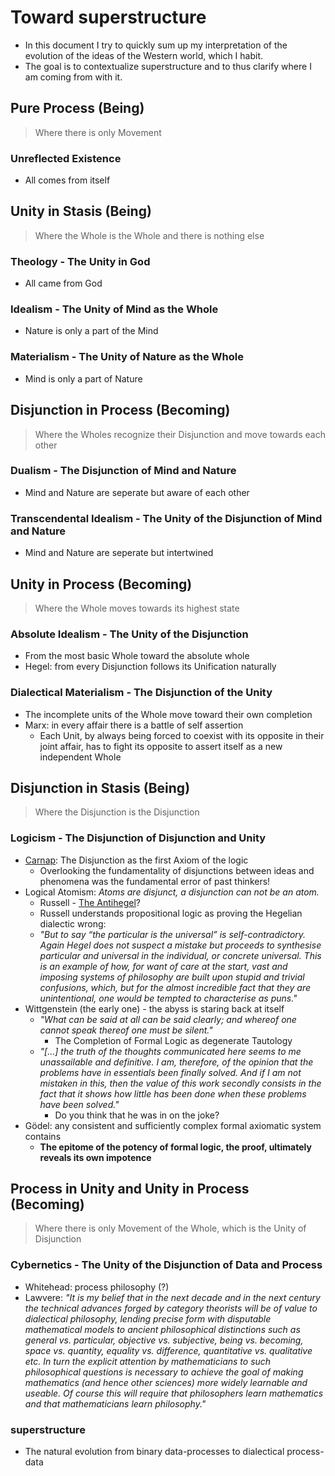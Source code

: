 # Toward superstructure

* In this document I try to quickly sum up my interpretation of the evolution of the ideas of the Western world, which I habit.
* The goal is to contextualize superstructure and to thus clarify where I am coming from with it.


## Pure Process (Being)
> Where there is only Movement

### Unreflected Existence
* All comes from itself

## Unity in Stasis (Being)
> Where the Whole is the Whole and there is nothing else

### Theology - The Unity in God
* All came from God

### Idealism - The Unity of Mind as the Whole
* Nature is only a part of the Mind

### Materialism - The Unity of Nature as the Whole
* Mind is only a part of Nature

## Disjunction in Process (Becoming)
> Where the Wholes recognize their Disjunction and move towards each other

### Dualism - The Disjunction of Mind and Nature
* Mind and Nature are seperate but aware of each other

### Transcendental Idealism - The Unity of the Disjunction of Mind and Nature
* Mind and Nature are seperate but intertwined

## Unity in Process (Becoming)
> Where the Whole moves towards its highest state

### Absolute Idealism - The Unity of the Disjunction
* From the most basic Whole toward the absolute whole
* Hegel: from every Disjunction follows its Unification naturally

### Dialectical Materialism - The Disjunction of the Unity
* The incomplete units of the Whole move toward their own completion
* Marx: in every affair there is a battle of self assertion
    * Each Unit, by always being forced to coexist with its opposite in their joint affair, has to fight its opposite to assert itself as a new independent Whole

## Disjunction in Stasis (Being)
> Where the Disjunction is the Disjunction

### Logicism - The Disjunction of Disjunction and Unity
* [Carnap](https://www.gleichsatz.de/b-u-t/trad/carn1a.html#dies): The Disjunction as the first Axiom of the logic
    * Overlooking the fundamentality of disjunctions between ideas and phenomena was the fundamental error of past thinkers!
* Logical Atomism: *Atoms are disjunct, a disjunction can not be an atom.*
    * Russell - [The Antihegel](https://ncatlab.org/nlab/show/Logic+as+the+Essence+of+Philosophy)?
    * Russell understands propositional logic as proving the Hegelian dialectic wrong:
    *   *"But to say “the particular is the universal” is self-contradictory. Again Hegel does not suspect a mistake but proceeds to synthesise particular and universal in the individual, or concrete universal. This is an example of how, for want of care at the start, vast and imposing systems of philosophy are built upon stupid and trivial confusions, which, but for the almost incredible fact that they are unintentional, one would be tempted to characterise as puns."*
* Wittgenstein (the early one) - the abyss is staring back at itself
    * *"What can be said at all can be said clearly; and whereof one cannot speak thereof one must be silent."*
        * The Completion of Formal Logic as degenerate Tautology
    * *"[...] the truth of the thoughts communicated here seems to me unassailable and definitive. I am, therefore, of the opinion that the problems have in essentials been finally solved. And if I am not mistaken in this, then the value of this work secondly consists in the fact that it shows how little has been done when these problems have been solved."*
        * Do you think that he was in on the joke?
* Gödel: any consistent and sufficiently complex formal axiomatic system contains
    * **The epitome of the potency of formal logic, the proof, ultimately reveals its own impotence**

## Process in Unity and Unity in Process (Becoming)
> Where there is only Movement of the Whole, which is the Unity of Disjunction

### Cybernetics - The Unity of the Disjunction of Data and Process
* Whitehead: process philosophy (?)
* Lawvere: *"It is my belief that in the next decade and in the next century the technical advances forged by category theorists will be of value to dialectical philosophy, lending precise form with disputable mathematical models to ancient philosophical distinctions such as general vs. particular, objective vs. subjective, being vs. becoming, space vs. quantity, equality vs. difference, quantitative vs. qualitative etc. In turn the explicit attention by mathematicians to such philosophical questions is necessary to achieve the goal of making mathematics (and hence other sciences) more widely learnable and useable. Of course this will require that philosophers learn mathematics and that mathematicians learn philosophy."*


### superstructure
* The natural evolution from binary data-processes to dialectical process-data
